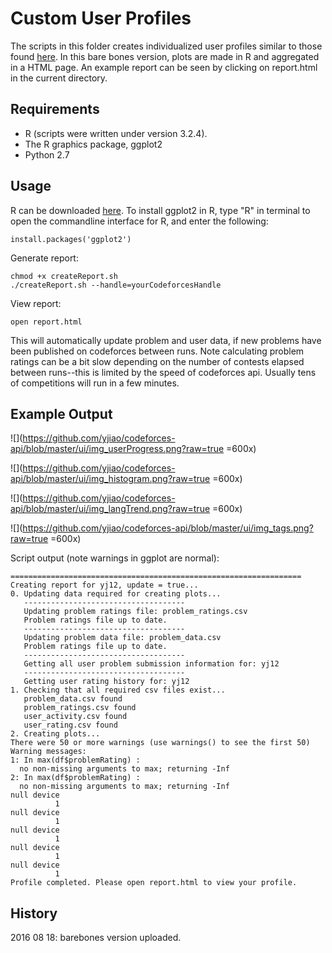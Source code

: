 # Custom User Profiles

The scripts in this folder creates individualized user profiles similar to those found [here](http://codeforces.com/blog/entry/46304). In this bare bones version, plots are made in R and aggregated in a HTML page. An example report can be seen by clicking on report.html in the current directory.


## Requirements
- R (scripts were written under version 3.2.4).
- The R graphics package, ggplot2 
- Python 2.7


## Usage

R can be downloaded [here](https://cran.r-project.org/). To install ggplot2 in R, type "R" in terminal to open the commandline interface for R, and enter the following:

```
install.packages('ggplot2')
```

Generate report:

```
chmod +x createReport.sh
./createReport.sh --handle=yourCodeforcesHandle
```

View report:

```
open report.html
```

This will automatically update problem and user data, if new problems have been published on codeforces between runs. Note calculating problem ratings can be a bit slow depending on the number of contests elapsed between runs--this is limited by the speed of codeforces api. Usually tens of competitions will run in a few minutes.

## Example Output

![](https://github.com/yjiao/codeforces-api/blob/master/ui/img_userProgress.png?raw=true =600x)


![](https://github.com/yjiao/codeforces-api/blob/master/ui/img_histogram.png?raw=true =600x)

![](https://github.com/yjiao/codeforces-api/blob/master/ui/img_langTrend.png?raw=true =600x)

![](https://github.com/yjiao/codeforces-api/blob/master/ui/img_tags.png?raw=true =600x)

Script output (note warnings in ggplot are normal):
```
=================================================================
Creating report for yj12, update = true...
0. Updating data required for creating plots...
   ------------------------------------
   Updating problem ratings file: problem_ratings.csv
   Problem ratings file up to date.
   ------------------------------------
   Updating problem data file: problem_data.csv
   Problem ratings file up to date.
   ------------------------------------
   Getting all user problem submission information for: yj12
   ------------------------------------
   Getting user rating history for: yj12
1. Checking that all required csv files exist...
   problem_data.csv found
   problem_ratings.csv found
   user_activity.csv found
   user_rating.csv found
2. Creating plots...
There were 50 or more warnings (use warnings() to see the first 50)
Warning messages:
1: In max(df$problemRating) :
  no non-missing arguments to max; returning -Inf
2: In max(df$problemRating) :
  no non-missing arguments to max; returning -Inf
null device 
          1 
null device 
          1 
null device 
          1 
null device 
          1 
null device 
          1 
Profile completed. Please open report.html to view your profile.

```




## History
2016 08 18: barebones version uploaded.